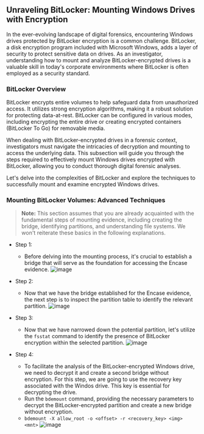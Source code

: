 
## Unraveling BitLocker: Mounting Windows Drives with Encryption

In the ever-evolving landscape of digital forensics, encountering Windows drives protected by BitLocker encryption is a common challenge. BitLocker, a disk encryption program included with Microsoft Windows, adds a layer of security to protect sensitive data on drives. As an investigator, understanding how to mount and analyze BitLocker-encrypted drives is a valuable skill in today's corporate environments where BitLocker is often employed as a security standard.

### BitLocker Overview

BitLocker encrypts entire volumes to help safeguard data from unauthorized access. It utilizes strong encryption algorithms, making it a robust solution for protecting data-at-rest. BitLocker can be configured in various modes, including encrypting the entire drive or creating encrypted containers (BitLocker To Go) for removable media.

When dealing with BitLocker-encrypted drives in a forensic context, investigators must navigate the intricacies of decryption and mounting to access the underlying data. This subsection will guide you through the steps required to effectively mount Windows drives encrypted with BitLocker, allowing you to conduct thorough digital forensic analyses.

Let's delve into the complexities of BitLocker and explore the techniques to successfully mount and examine encrypted Windows drives.


### Mounting BitLocker Volumes: Advanced Techniques

> **Note:** This section assumes that you are already acquainted with the fundamental steps of mounting evidence, including creating the bridge, identifying partitions, and understanding file systems. We won't reiterate these basics in the following explanations.

- Step 1:
  - Before delving into the mounting process, it's crucial to establish a bridge that will serve as the foundation for accessing the Encase evidence.
      ![image](https://github.com/JESUSAMM/Unraveling-the-Enigma-of-Mounting-Dead-Forensic-Evidence/assets/149633912/a56e8b45-dacb-44a6-b7cc-4a2f2511d29a)


- Step 2:
  - Now that we have the bridge established for the Encase evidence, the next step is to inspect the partition table to identify the relevant partition.
  ![image](https://github.com/JESUSAMM/Unraveling-the-Enigma-of-Mounting-Dead-Forensic-Evidence/assets/149633912/030277fa-1000-4218-bb31-8c3bd1ee9efe)


- Step 3:
  - Now that we have narrowed down the potential partition, let's utilize the `fsstat` command to identify the presence of BitLocker encryption within the selected partition.
     ![image](https://github.com/JESUSAMM/Unraveling-the-Enigma-of-Mounting-Dead-Forensic-Evidence/assets/149633912/95498ef9-af59-4f6f-89a4-5e674de9f9ac)

- Step 4:
  -  To facilitate the analysis of the BitLocker-encrypted Windows drive, we need to decrypt it and create a second bridge without encryption. For this step, we are going to use the recovery key associated with the Windos drive. This key is essential for decrypting the drive.
  -  Run the `bdemount` command, providing the necessary parameters to decrypt the BitLocker-encrypted partition and create a new bridge without encryption.
    -  `bdemount -X allow_root -o <offset> -r <recovery_key> <img> <mnt>`
       ![image](https://github.com/JESUSAMM/Unraveling-the-Enigma-of-Mounting-Dead-Forensic-Evidence/assets/149633912/a401703e-4e2f-4788-9827-6e392ab23441)



 

